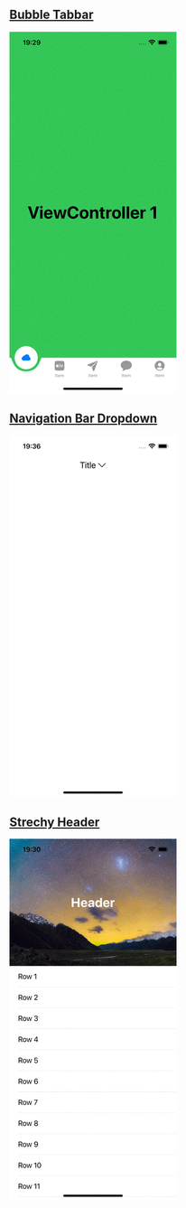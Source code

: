 ## [Bubble Tabbar](/BubbleTabBar)
![tabbar](/resources/images/bubble_tabbar.gif)

## [Navigation Bar Dropdown](/NVDropDownList)
![tabbar](/resources/images/nav_dropdown.gif)

## [Strechy Header](/StrechyHeader)
![tabbar](/resources/images/stretchy.gif)
